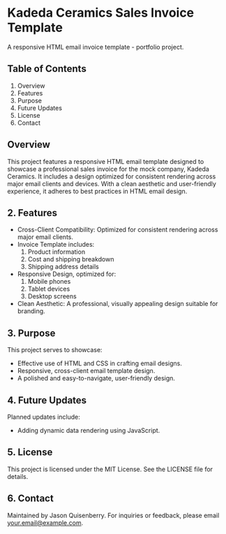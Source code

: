 # Kadeda Ceramics Sales Invoice Template
A responsive HTML email invoice template - portfolio project.

## Table of Contents
1. Overview
2. Features
3. Purpose
4. Future Updates
5. License
6. Contact

## Overview
This project features a responsive HTML email template designed to showcase a professional sales invoice for the mock company, Kadeda Ceramics. It includes a design optimized for consistent rendering across major email clients and devices. With a clean aesthetic and user-friendly experience, it adheres to best practices in HTML email design.

## 2. Features
- Cross-Client Compatibility: Optimized for consistent rendering across major email clients.
- Invoice Template includes:
    1. Product information
    2. Cost and shipping breakdown
    3. Shipping address details
- Responsive Design, optimized for:
    1. Mobile phones
    2. Tablet devices
    3. Desktop screens
- Clean Aesthetic: A professional, visually appealing design suitable for branding.

## 3. Purpose
This project serves to showcase:
- Effective use of HTML and CSS in crafting email designs.
- Responsive, cross-client email template design.
- A polished and easy-to-navigate, user-friendly design.

## 4. Future Updates
Planned updates include:
- Adding dynamic data rendering using JavaScript.

## 5. License
This project is licensed under the MIT License. See the LICENSE file for details.

## 6. Contact
Maintained by Jason Quisenberry. For inquiries or feedback, please email your.email@example.com.